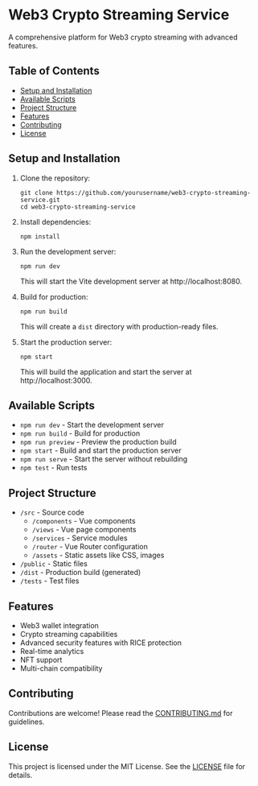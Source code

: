 # Web3 Crypto Streaming Service

A comprehensive platform for Web3 crypto streaming with advanced features.

## Table of Contents

- [Setup and Installation](#setup-and-installation)
- [Available Scripts](#available-scripts)
- [Project Structure](#project-structure)
- [Features](#features)
- [Contributing](#contributing)
- [License](#license)

## Setup and Installation

1. Clone the repository:
   ```
   git clone https://github.com/yourusername/web3-crypto-streaming-service.git
   cd web3-crypto-streaming-service
   ```

2. Install dependencies:
   ```
   npm install
   ```

3. Run the development server:
   ```
   npm run dev
   ```
   This will start the Vite development server at http://localhost:8080.

4. Build for production:
   ```
   npm run build
   ```
   This will create a `dist` directory with production-ready files.

5. Start the production server:
   ```
   npm start
   ```
   This will build the application and start the server at http://localhost:3000.

## Available Scripts

- `npm run dev` - Start the development server
- `npm run build` - Build for production
- `npm run preview` - Preview the production build
- `npm start` - Build and start the production server
- `npm run serve` - Start the server without rebuilding
- `npm test` - Run tests

## Project Structure

- `/src` - Source code
  - `/components` - Vue components
  - `/views` - Vue page components
  - `/services` - Service modules
  - `/router` - Vue Router configuration
  - `/assets` - Static assets like CSS, images
- `/public` - Static files
- `/dist` - Production build (generated)
- `/tests` - Test files

## Features

- Web3 wallet integration
- Crypto streaming capabilities
- Advanced security features with RICE protection
- Real-time analytics
- NFT support
- Multi-chain compatibility

## Contributing

Contributions are welcome! Please read the [CONTRIBUTING.md](CONTRIBUTING.md) for guidelines.

## License

This project is licensed under the MIT License. See the [LICENSE](LICENSE) file for details.